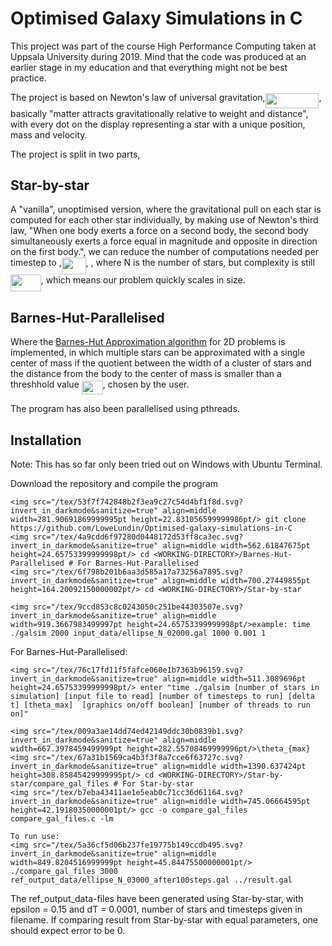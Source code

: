 # Optimised Galaxy Simulations in C

This project was part of the course High Performance Computing taken at Uppsala University during 2019. Mind that the code was produced at an earlier stage in my education and that everything might not be best practice.

The project is based on Newton's law of universal gravitation,<img src="/tex/ebe1a6a00f5417138a18fd859a6bb504.svg?invert_in_darkmode&sanitize=true" align=middle width=85.82971649999999pt height=23.388043799999995pt/>, basically "matter attracts gravitationally relative to weight and distance", with every dot on the display representing a star with a unique position, mass and velocity.

The project is split in two parts,

## Star-by-star

A "vanilla", unoptimised version, where the gravitational pull on each star is computed for each other star individually, by making use of Newton's third law, "When one body exerts a force on a second body, the second body simultaneously exerts a force equal in magnitude and opposite in direction on the first body.", we can reduce the number of computations needed per timestep to ,<img src="/tex/1543c1876e3d20ade9401dccfef3689a.svg?invert_in_darkmode&sanitize=true" align=middle width=38.812847699999985pt height=26.76175259999998pt/>, , where N is the number of stars, but complexity is still <img src="/tex/8e90dbe2d3ca28b3ad0012cb03e7ead6.svg?invert_in_darkmode&sanitize=true" align=middle width=48.70330244999999pt height=26.76175259999998pt/>, which means our problem quickly scales in size.

## Barnes-Hut-Parallelised

Where the [Barnes-Hut Approximation algorithm](https://en.wikipedia.org/wiki/Barnes%E2%80%93Hut_simulation) for 2D problems is implemented, in which multiple stars can be approximated with a single center of mass if the quotient between the width of a cluster of stars and the distance from the body to the center of mass is smaller than a  threshhold value <img src="/tex/20d4bcfec3faaaae8404a53c8fc76fb2.svg?invert_in_darkmode&sanitize=true" align=middle width=33.96649739999999pt height=22.831056599999986pt/>, chosen by the user. 

The program has also been parallelised using pthreads.

## Installation
Note: This has so far only been tried out on Windows with Ubuntu Terminal.

Download the repository and compile the program
```
<img src="/tex/53f7f742848b2f3ea9c27c54d4bf1f8d.svg?invert_in_darkmode&sanitize=true" align=middle width=281.90691869999995pt height=22.831056599999986pt/> git clone https://github.com/LoweLundin/Optimised-galaxy-simulations-in-C
<img src="/tex/4a9cdd6f97280d0448172d53ff8ca3ec.svg?invert_in_darkmode&sanitize=true" align=middle width=562.61847675pt height=24.65753399999998pt/> cd <WORKING-DIRECTORY>/Barnes-Hut-Parallelised # For Barnes-Hut-Parallelised
<img src="/tex/6f798b201b6aa3d585a17a73256a7895.svg?invert_in_darkmode&sanitize=true" align=middle width=700.27449855pt height=164.20092150000002pt/> cd <WORKING-DIRECTORY>/Star-by-star

<img src="/tex/9ccd853c8c0243050c251be44303507e.svg?invert_in_darkmode&sanitize=true" align=middle width=919.3667983499997pt height=24.65753399999998pt/>example: time ./galsim 2000 input_data/ellipse_N_02000.gal 1000 0.001 1
```

For Barnes-Hut-Parallelised:
```
<img src="/tex/76c17fd11f5fafce060e1b7363b96159.svg?invert_in_darkmode&sanitize=true" align=middle width=511.3089696pt height=24.65753399999998pt/> enter "time ./galsim [number of stars in simulation] [input file to read] [number of timesteps to run] [delta t] [theta_max]  [graphics on/off boolean] [number of threads to run on]"

<img src="/tex/009a3ae14dd74ed42149ddc30b0839b1.svg?invert_in_darkmode&sanitize=true" align=middle width=667.3978459499999pt height=282.55708469999996pt/>\theta_{max}<img src="/tex/67a31b1569ca4b3f3f8a7cce6f63727c.svg?invert_in_darkmode&sanitize=true" align=middle width=1390.637424pt height=308.85845429999995pt/> cd <WORKING-DIRECTORY>/Star-by-star/compare_gal_files # For Star-by-star
<img src="/tex/b7eba43411ae1e5eab0c71cc36d61164.svg?invert_in_darkmode&sanitize=true" align=middle width=745.06664595pt height=42.19180350000001pt/> gcc -o compare_gal_files compare_gal_files.c -lm

To run use:
<img src="/tex/5a36cf5d06b237fe19775b149ccdb495.svg?invert_in_darkmode&sanitize=true" align=middle width=849.8204516999999pt height=45.84475500000001pt/> ./compare_gal_files 3000 ref_output_data/ellipse_N_03000_after100steps.gal ../result.gal
```

The ref_output_data-files have been generated using Star-by-star, with epsilon = 0.15 and dT = 0.0001, number of stars and timesteps given in filename. If comparing result from Star-by-star with equal parameters, one should expect error to be 0.
